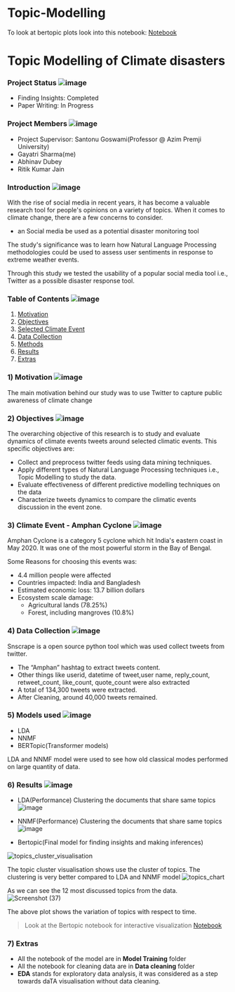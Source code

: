 # Topic-Modelling
To look at bertopic plots look into this notebook: [Notebook](https://www.kaggle.com/ritikjain00/topic-modelling-of-climate-disasters/notebook)

# Topic Modelling of Climate disasters

### Project Status ![image](https://user-images.githubusercontent.com/69076815/148382182-c43da7f7-6f46-4562-9d6e-db3aa9deb700.png)
- Finding Insights: Completed
- Paper Writing: In Progress

### Project Members ![image](https://user-images.githubusercontent.com/69076815/148382182-c43da7f7-6f46-4562-9d6e-db3aa9deb700.png)
- Project Supervisor: Santonu Goswami(Professor @ Azim Premji University)
- Gayatri Sharma(me)
- Abhinav Dubey
- Ritik Kumar Jain

### Introduction ![image](https://user-images.githubusercontent.com/69076815/148382182-c43da7f7-6f46-4562-9d6e-db3aa9deb700.png)
With the rise of social media in recent years, it has become a valuable research tool for people's opinions on a variety of topics. When it comes to climate change, there are a few concerns to consider.
- an Social media be used as a potential disaster monitoring tool

The study's significance was to learn how Natural Language Processing methodologies could be used to assess user sentiments in response to extreme weather events.

Through this study we tested the usability of a popular social media tool i.e., Twitter as a possible disaster response tool.

### Table of Contents ![image](https://user-images.githubusercontent.com/69076815/148382182-c43da7f7-6f46-4562-9d6e-db3aa9deb700.png)
1) [Motivation](###Motivation)
2) [Objectives](###Objectives)
3) [Selected Climate Event](###Climate-Event-Amphan-Cyclone )
4) [Data Collection](###Data-Collection)
5) [Methods](###Methods)
6) [Results](###Results)
7) [Extras](###Extras)


### 1) Motivation ![image](https://user-images.githubusercontent.com/69076815/148382182-c43da7f7-6f46-4562-9d6e-db3aa9deb700.png)
The main motivation behind our study was to use Twitter to capture public awareness of climate change

### 2) Objectives ![image](https://user-images.githubusercontent.com/69076815/148382182-c43da7f7-6f46-4562-9d6e-db3aa9deb700.png)
The overarching objective of this research is to study and evaluate dynamics of climate events tweets around selected climatic events.
This specific objectives are: 
- Collect and preprocess twitter feeds using data mining techniques.
- Apply different types of Natural Language Processing techniques i.e., Topic Modelling to study the data.
- Evaluate effectiveness of different predictive modelling techniques on the data
- Characterize tweets dynamics to compare the climatic events discussion in the event zone.

### 3) Climate Event - Amphan Cyclone ![image](https://user-images.githubusercontent.com/69076815/148382182-c43da7f7-6f46-4562-9d6e-db3aa9deb700.png)
Amphan Cyclone is a category 5 cyclone which hit India's eastern coast in May 2020. It was one of the most powerful storm in the Bay of Bengal.

Some Reasons for choosing this events was:
- 4.4 million people were affected
- Countries impacted: India and Bangladesh 
- Estimated economic loss: 13.7 billion dollars
- Ecosystem scale damage: 
  - Agricultural lands (78.25%)
  - Forest, including mangroves (10.8%) 

### 4) Data Collection ![image](https://user-images.githubusercontent.com/69076815/148382182-c43da7f7-6f46-4562-9d6e-db3aa9deb700.png)
Snscrape is a open source python tool which was used collect tweets from twitter.
- The “Amphan” hashtag to extract tweets content.
- Other things like userid, datetime of tweet,user name, reply_count, retweet_count, like_count, quote_count were also extracted
- A total of 134,300 tweets were extracted. 
- After Cleaning, around 40,000 tweets remained.

### 5) Models used ![image](https://user-images.githubusercontent.com/69076815/148382182-c43da7f7-6f46-4562-9d6e-db3aa9deb700.png)
- LDA
- NNMF
- BERTopic(Transformer models) 

LDA and NNMF model were used to see how old classical modes performed on large quantity of data.

### 6) Results ![image](https://user-images.githubusercontent.com/69076815/148382182-c43da7f7-6f46-4562-9d6e-db3aa9deb700.png)
- LDA(Performance)
Clustering the documents that share same topics 
![image](https://user-images.githubusercontent.com/69076815/148548724-0220577a-d04e-4e4b-94d6-c757ce7b3c43.png)

- NNMF(Performance)
Clustering the documents that share same topics
![image](https://user-images.githubusercontent.com/69076815/148548951-be1698a9-9098-45a0-92cf-62dc49f4e502.png)

- Bertopic(Final model for finding insights and making inferences) 


![topics_cluster_visualisation](https://user-images.githubusercontent.com/69076815/148549051-15800994-ae7d-4997-8ae4-4bcc7d5ad749.png)

The topic cluster visualisation shows use the cluster of topics. The clustering is very better compared to LDA and NNMF model
![topics_chart](![newplot](https://user-images.githubusercontent.com/71884045/150922153-799bf9f4-eb77-4609-ab13-40209662fe5d.png))

As we can see the 12 most discussed topics from the data.
![Screenshot (37)](https://user-images.githubusercontent.com/69076815/148549299-51b8091a-1f93-495c-a5ea-192cc24e9137.png)

The above plot shows the variation of topics with respect to time.
> Look at the Bertopic notebook for interactive visualization [Notebook](https://www.kaggle.com/ritikjain00/topic-modelling-of-climate-disasters/notebook)

### 7) Extras
- All the notebook of the model are in **Model Training** folder
- All the notebook for cleaning data are in **Data cleaning** folder
- **EDA** stands for exploratory data analysis, it was considered as a step towards daTA visualisation without data cleaning. 

